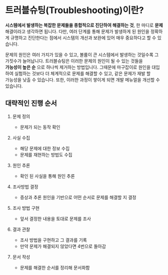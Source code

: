 트러블슈팅(Troubleshooting)이란?
==================================

__시스템에서 발생하는 복잡한 문제들을 종합적으로 진단하여 해결하는 것__, 한 마디로 __문제__ 해결이라고 생각하면 됩니다.
다만, 여러 단계를 통해 문제가 발생하게 된 원인을 정확하게 규명하고 진단한다는 점에서 시스템의 개선과 보완에 있어 매우 중요하다고 할 수 있습니다.

문제의 원인은 여러 가지가 있을 수 있고, 볼륨이 큰 시스템에서 발생하는 것일수록 그 가짓수가 늘어납니다. 트러블슈팅은 이러한 문제의 원인이 될 수 있는 것들을  
__가능성이 높은 순__ 으로 하나씩 제거하는 방법입니다. 그때문에 마구잡이로 원인을 대입하여 실험하는 것보다 더 체계적으로 문제를 해결할 수 있고, 같은 문제가 재발 할  
가능성을 낮출 수 있습니다. 또한, 이러한 과정이 쌓이게 되면 개발 메뉴얼을 개선할 수 있습니다.

대략적인 진행 순서
-------------------

1. 문제 정의
   - 문제가 되는 동작 확인

2. 사실 수집
   - 해당 문제에 대한 정보 수집
   - 문제를 재현하는 방법도 수집

3. 원인 추론
   - 확인 된 사실을 통해 원인 추론
  
4. 조사방법 결정
   - 증상과 추론 원인을 기반으로 어떤 순서로 문제를 해결할 지 결정

5. 조사 방법 구현
   - 앞서 결정한 내용을 토대로 문제를 조사

6. 결과 관찰
   - 조사 방법을 구현하고 그 결과를 기록
   - 만약 문제가 해결되지 않았다면 4번으로 돌아감
  
7. 문서 작성
   - 문제를 해결한 순서를 정리해 문서화함
